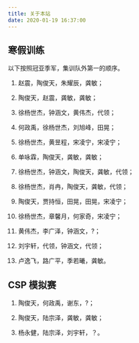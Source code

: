 ```yaml
---
title: 关于本站
date: 2020-01-19 16:37:00
---
```


## 寒假训练

以下按照冠亚季军，集训队外第一的顺序。

1. 赵震，陶俊天，朱耀辰，龚敏；

2. 陶俊天，赵震，龚敏，龚敏；

3. 徐杨世杰，钟涵文，黄伟杰，代领；

4. 何政禹，徐杨世杰，刘旭峰，田晃；

5. 徐杨世杰，黄昱程，宋凌宁，宋凌宁；

6. 单咏霖，陶俊天，龚敏，龚敏；

7. 徐杨世杰，钟涵文，陶俊天，龚敏，代领；

8. 徐杨世杰，肖冉，陶俊天，龚敏，代领；

9. 陶俊天，贾持恒，田晃，田晃，宋凌宁；

10. 徐杨世杰，章馨月，何家奇，宋凌宁；

11. 黄伟杰，李广泽，钟涵文，?；

12. 刘宇轩，代领，钟涵文，代领；

13. 卢逸飞，路广平，季若曦，龚敏。

## CSP 模拟赛

1. 陶俊天，何政禹，谢东，?；

2. 陶俊天，陆宗泽，龚敏，龚敏；

3. 杨永健，陆宗泽，刘宇轩，？。
